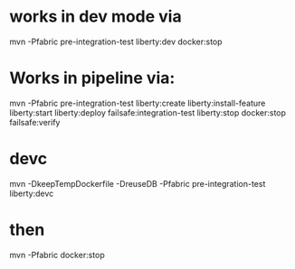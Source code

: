 # works in dev mode via
  mvn -Pfabric pre-integration-test liberty:dev docker:stop
# Works in pipeline via:
  mvn -Pfabric pre-integration-test liberty:create liberty:install-feature liberty:start liberty:deploy failsafe:integration-test liberty:stop docker:stop failsafe:verify
# devc
 mvn -DkeepTempDockerfile -DreuseDB -Pfabric pre-integration-test liberty:devc
   # then 
   mvn -Pfabric docker:stop
   




